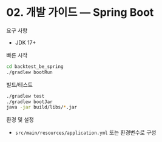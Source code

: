 # 02. 개발 가이드 — Spring Boot

요구 사항
- JDK 17+

빠른 시작
```bash
cd backtest_be_spring
./gradlew bootRun
```

빌드/테스트
```bash
./gradlew test
./gradlew bootJar
java -jar build/libs/*.jar
```

환경 및 설정
- `src/main/resources/application.yml` 또는 환경변수로 구성
